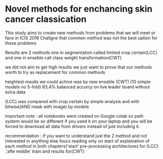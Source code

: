 # Novel methods for enchancing skin cancer classication

This study aims to create new methods from problems that we will meet or face in ICIS 2018 Challgne that commen method was not the best option for these problems

Results are 2 methods one in segmentation called limited crop certain(LCC) and one in enseble call class weight transformation(CWT)

we did not aim to get high results we just want to prove that our methods worth to try as replacement for common methods 

heightest results we could achive was by new enseble (CWT) (10 simple models no 5-fold) 83,4% balanced accurcy on live leader board without extra data

(LCC) was compared with crop certain by simple analysis and with bitwise(AND mask with image) by models

Important note : all notebooks were created on Google colab so path system would be so different if you used it on your laptop and you will be forced to download all data from drivers instead of just including it.

recommendation : if you want to understand just the 2 method and not interested in anything else foucs reading only on start of explaination of each method in both chapters('start' pre-processing architectures for (LCC) ,'afte middle' train and results for(CWT)
